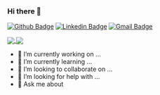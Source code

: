 ### Hi there 👋

[![Github Badge](https://img.shields.io/badge/-Github-000?style=flat-square&logo=Github&logoColor=white&link=https://github.com/arthur-art)](https://github.com/Daniel379-max)
[![Linkedin Badge](https://img.shields.io/badge/-LinkedIn-blue?style=flat-square&logo=Linkedin&logoColor=white&link=https://www.linkedin.com/in/daniel-romagnoli-375a441a1/)](https://www.linkedin.com/in/daniel-romagnoli-375a441a1/)
[![Gmail Badge](https://img.shields.io/badge/-Gmail-c14438?style=flat-square&logo=Gmail&logoColor=white&link=mailto:danielromagnoli12@gmail.com)](mailto:danielromagnoli12@gmail.com)

<a href="https://github.com/Daniel379-max/github-readme-stats">
  <img align="center" src="https://github-readme-stats.vercel.app/api?username=Daniel379-max&show_icons=true&count_private=true&hide=issues&hide_border=true" />
</a>
<a href="https://github.com/Daniel379-max/convoychat">
  <img align="center" src="https://github-readme-stats.vercel.app/api/top-langs/?username=Daniel379-max&layout=compact&langs_count=6&hide_border=true" />
</a>


- 🔭 I’m currently working on ...
- 🌱 I’m currently learning ...
- 👯 I’m looking to collaborate on ...
- 🤔 I’m looking for help with ...
- 💬 Ask me about 
